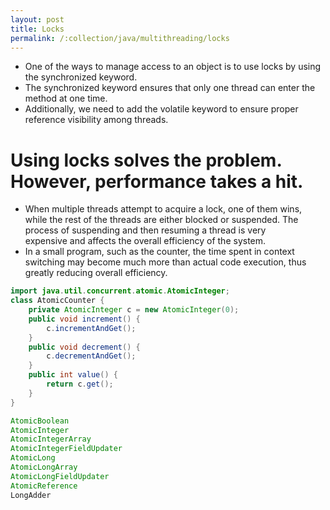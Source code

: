 ```yaml
---
layout: post
title: Locks
permalink: /:collection/java/multithreading/locks
---
```



* One of the ways to manage access to an object is to use locks by using the synchronized keyword.
* The synchronized keyword ensures that only one thread can enter the method at one time.
* Additionally, we need to add the volatile keyword to ensure proper reference visibility among threads.

# Using locks solves the problem. However, performance takes a hit.
* When multiple threads attempt to acquire a lock, one of them wins, while the rest of the threads are either blocked or suspended. The process of suspending and then resuming a thread is very expensive and affects the overall efficiency of the system.
* In a small program, such as the counter, the time spent in context switching may become much more than actual code execution, thus greatly reducing overall efficiency.

```java
import java.util.concurrent.atomic.AtomicInteger;
class AtomicCounter {
    private AtomicInteger c = new AtomicInteger(0);
    public void increment() {
        c.incrementAndGet();
    }
    public void decrement() {
        c.decrementAndGet();
    }
    public int value() {
        return c.get();
    }
}
```
```java
AtomicBoolean
AtomicInteger
AtomicIntegerArray
AtomicIntegerFieldUpdater
AtomicLong
AtomicLongArray
AtomicLongFieldUpdater
AtomicReference
LongAdder
```
